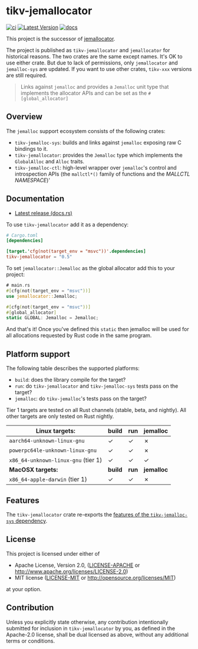 # tikv-jemallocator

[![ci]][github actions] [![Latest Version]][crates.io] [![docs]][docs.rs]

This project is the successor of [jemallocator](https://github.com/gnzlbg/jemallocator).

The project is published as `tikv-jemallocator` and `jemallocator` for historical reasons. The two crates are the same except names. It's OK to use either crate. But due to lack of permissions, only `jemallocator` and `jemalloc-sys` are updated. If you want to use other crates, `tikv-xxx` versions are still required.

> Links against `jemalloc` and provides a `Jemalloc` unit type that implements
> the allocator APIs and can be set as the `#[global_allocator]`

## Overview

The `jemalloc` support ecosystem consists of the following crates:

* `tikv-jemalloc-sys`: builds and links against `jemalloc` exposing raw C bindings to it.
* `tikv-jemallocator`: provides the `Jemalloc` type which implements the
  `GlobalAlloc` and `Alloc` traits. 
* `tikv-jemalloc-ctl`: high-level wrapper over `jemalloc`'s control and introspection
  APIs (the `mallctl*()` family of functions and the _MALLCTL NAMESPACE_)'

## Documentation

* [Latest release (docs.rs)][docs.rs]

To use `tikv-jemallocator` add it as a dependency:

```toml
# Cargo.toml
[dependencies]

[target.'cfg(not(target_env = "msvc"))'.dependencies]
tikv-jemallocator = "0.5"
```

To set `jemallocator::Jemalloc` as the global allocator add this to your project:

```rust
# main.rs
#[cfg(not(target_env = "msvc"))]
use jemallocator::Jemalloc;

#[cfg(not(target_env = "msvc"))]
#[global_allocator]
static GLOBAL: Jemalloc = Jemalloc;
```

And that's it! Once you've defined this `static` then jemalloc will be used for
all allocations requested by Rust code in the same program.

## Platform support

The following table describes the supported platforms: 

* `build`: does the library compile for the target?
* `run`: do `tikv-jemallocator` and `tikv-jemalloc-sys` tests pass on the target?
* `jemalloc`: do `tikv-jemalloc`'s tests pass on the target?

Tier 1 targets are tested on all Rust channels (stable, beta, and nightly). All
other targets are only tested on Rust nightly.

| Linux targets:                      | build     | run     | jemalloc     |
|-------------------------------------|-----------|---------|--------------|
| `aarch64-unknown-linux-gnu`         | ✓         | ✓       | ✗            |
| `powerpc64le-unknown-linux-gnu`     | ✓         | ✓       | ✗            |
| `x86_64-unknown-linux-gnu` (tier 1) | ✓         | ✓       | ✓            |
| **MacOSX targets:**                 | **build** | **run** | **jemalloc** |
| `x86_64-apple-darwin` (tier 1)      | ✓         | ✓       | ✗            |

## Features

The `tikv-jemallocator` crate re-exports the [features of the `tikv-jemalloc-sys`
dependency](https://github.com/tikv/jemallocator/blob/master/jemalloc-sys/README.md).

## License

This project is licensed under either of

 * Apache License, Version 2.0, ([LICENSE-APACHE](LICENSE-APACHE) or
   http://www.apache.org/licenses/LICENSE-2.0)
 * MIT license ([LICENSE-MIT](LICENSE-MIT) or
   http://opensource.org/licenses/MIT)

at your option.

## Contribution

Unless you explicitly state otherwise, any contribution intentionally submitted
for inclusion in `tikv-jemallocator` by you, as defined in the Apache-2.0 license,
shall be dual licensed as above, without any additional terms or conditions.

[Latest Version]: https://img.shields.io/crates/v/tikv-jemallocator.svg
[crates.io]: https://crates.io/crates/tikv-jemallocator
[docs]: https://docs.rs/tikv-jemallocator/badge.svg
[docs.rs]: https://docs.rs/tikv-jemallocator/
[ci]: https://github.com/tikv/jemallocator/actions/workflows/main.yml/badge.svg
[github actions]: https://github.com/tikv/jemallocator/actions
